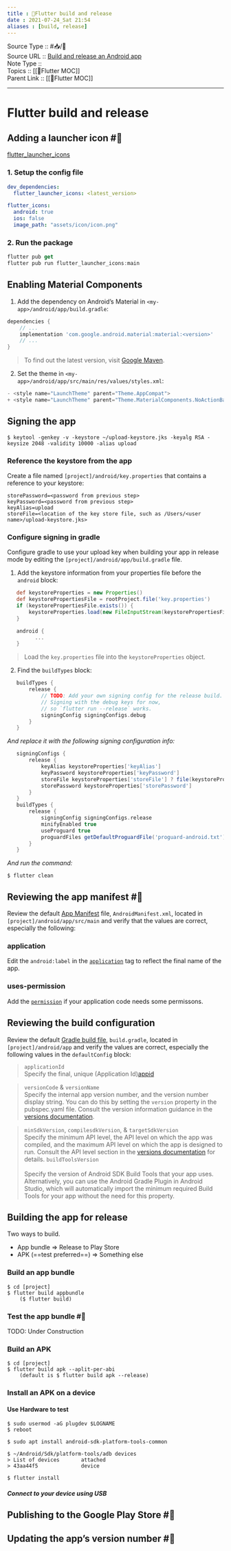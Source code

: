 ```yaml
---
title : 🍃Flutter build and release
date : 2021-07-24_Sat 21:54
aliases : [build, release]
---
```

Source Type :: #📥/📄 <br>
Source URL :: [Build and release an Android app](https://flutter.dev/docs/deployment/android)<br>
Note Type :: <br>
Topics :: [[🍃Flutter MOC]]<br>
Parent Link :: [[🍃Flutter MOC]]<br>

---
# Flutter build and release


## Adding a launcher icon #🚧 
[flutter_launcher_icons](https://pub.dev/packages/flutter_launcher_icons)

### 1. Setup the config file
```yaml
dev_dependencies:
  flutter_launcher_icons: <latest_version>

flutter_icons:
  android: true
  ios: false
  image_path: "assets/icon/icon.png"
```

### 2. Run the package
```kotlin
flutter pub get
flutter pub run flutter_launcher_icons:main
```

## Enabling Material Components
1. Add the dependency on Android’s Material in `<my-app>/android/app/build.gradle`:

```gradle
dependencies {
    // ...
    implementation 'com.google.android.material:material:<version>'
    // ...
}
```

> To find out the latest version, visit [Google Maven](https://maven.google.com/web/index.html#com.google.android.material:material).

2. Set the theme in `<my-app>/android/app/src/main/res/values/styles.xml`:

```gradle
- <style name="LaunchTheme" parent="Theme.AppCompat">
+ <style name="LaunchTheme" parent="Theme.MaterialComponents.NoActionBar">
```


## Signing the app
```shell
$ keytool -genkey -v -keystore ~/upload-keystore.jks -keyalg RSA -keysize 2048 -validity 10000 -alias upload
```

### Reference the keystore from the app

Create a file named `[project]/android/key.properties` that contains a reference to your keystore:

```key.peoperties
storePassword=<password from previous step>
keyPassword=<password from previous step>
keyAlias=upload
storeFile=<location of the key store file, such as /Users/<user name>/upload-keystore.jks>
```

### Configure signing in gradle

Configure gradle to use your upload key when building your app in release mode by editing the `[project]/android/app/build.gradle` file.

1. Add the keystore information from your properties file before the `android` block:

```gradle
   def keystoreProperties = new Properties()
   def keystorePropertiesFile = rootProject.file('key.properties')
   if (keystorePropertiesFile.exists()) {
       keystoreProperties.load(new FileInputStream(keystorePropertiesFile))
   }

   android {
         ...
   }
```
> Load the `key.properties` file into the `keystoreProperties` object.


2. Find the `buildTypes` block:

```gradle
   buildTypes {
       release {
           // TODO: Add your own signing config for the release build.
           // Signing with the debug keys for now,
           // so `flutter run --release` works.
           signingConfig signingConfigs.debug
       }
   }
```

*And replace it with the following signing configuration info:*

```gradle
   signingConfigs {
	   release {
		   keyAlias keystoreProperties['keyAlias']
		   keyPassword keystoreProperties['keyPassword']
		   storeFile keystoreProperties['storeFile'] ? file(keystoreProperties['storeFile']) : null
		   storePassword keystoreProperties['storePassword']
	   }
   }
   buildTypes {
	   release {
		   signingConfig signingConfigs.release
		   minifyEnabled true
		   useProguard true
		   proguardFiles getDefaultProguardFile('proguard-android.txt'), 'proguard-rules.pro'
	   }
   }
```

*And run the command:*
```shell
$ flutter clean
```


## Reviewing the app manifest #🚧
Review the default [App Manifest](https://developer.android.com/guide/topics/manifest/manifest-intro) file, `AndroidManifest.xml`, located in `[project]/android/app/src/main` and verify that the values are correct, especially the following:

### application
Edit the `android:label` in the [`application`](https://developer.android.com/guide/topics/manifest/application-element) tag to reflect the final name of the app.

### uses-permission
Add the [`permission`](https://developer.android.com/guide/topics/manifest/uses-permission-element) if your application code needs some permissons.


## Reviewing the build configuration

Review the default [Gradle build file](https://developer.android.com/studio/build/#module-level), `build.gradle`, located in `[project]/android/app` and verify the values are correct, especially the following values in the `defaultConfig` block:

> `applicationId`<br>
> Specify the final, unique (Application Id)[appid](https://developer.android.com/studio/build/application-id)

> `versionCode` & `versionName`<br>
> Specify the internal app version number, and the version number display string. You can do this by setting the `version` property in the pubspec.yaml file. Consult the version information guidance in the [versions documentation](https://developer.android.com/studio/publish/versioning).

> `minSdkVersion`, `compilesdkVersion`, & `targetSdkVersion`<br>
> Specify the minimum API level, the API level on which the app was compiled, and the maximum API level on which the app is designed to run. Consult the API level section in the [versions documentation](https://developer.android.com/studio/publish/versioning) for details. `buildToolsVersion`<br><br>
> Specify the version of Android SDK Build Tools that your app uses. Alternatively, you can use the Android Gradle Plugin in Android Studio, which will automatically import the minimum required Build Tools for your app without the need for this property.


## Building the app for release
Two ways to build.
- App bundle => Release to Play Store
- APK (==test preferred==) => Something else

### Build an app bundle
```shell
$ cd [project]
$ flutter build appbundle
	($ flutter build)
```

### Test the app bundle #🚧
TODO: Under Construction


### Build an APK
```shell
$ cd [project]
$ flutter build apk --aplit-per-abi
	(default is $ flutter build apk --release)
```

### Install an APK on a device
#### Use Hardware to test
```shell
$ sudo usermod -aG plugdev $LOGNAME
$ reboot
```

```shell
$ sudo apt install android-sdk-platform-tools-common
```

```shell
$ ~/Android/Sdk/platform-tools/adb devices
> List of devices		attached
> 43aa44f5				device
```

```shell
$ flutter install
```

##### Connect to your device using USB

## Publishing to the Google Play Store #🚧

## Updating the app’s version number #🚧